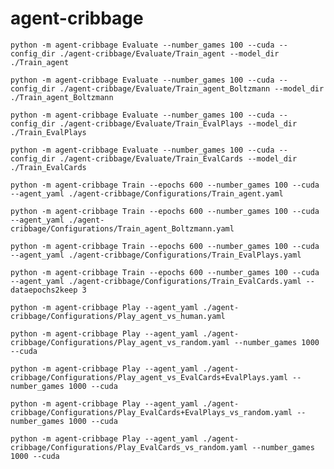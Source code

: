 # agent-cribbage

`python -m agent-cribbage Evaluate --number_games 100 --cuda --config_dir ./agent-cribbage/Evaluate/Train_agent --model_dir ./Train_agent`

`python -m agent-cribbage Evaluate --number_games 100 --cuda --config_dir ./agent-cribbage/Evaluate/Train_agent_Boltzmann --model_dir ./Train_agent_Boltzmann`

`python -m agent-cribbage Evaluate --number_games 100 --cuda --config_dir ./agent-cribbage/Evaluate/Train_EvalPlays --model_dir ./Train_EvalPlays`

`python -m agent-cribbage Evaluate --number_games 100 --cuda --config_dir ./agent-cribbage/Evaluate/Train_EvalCards --model_dir ./Train_EvalCards`


`python -m agent-cribbage Train --epochs 600 --number_games 100 --cuda --agent_yaml ./agent-cribbage/Configurations/Train_agent.yaml`

`python -m agent-cribbage Train --epochs 600 --number_games 100 --cuda --agent_yaml ./agent-cribbage/Configurations/Train_agent_Boltzmann.yaml`

`python -m agent-cribbage Train --epochs 600 --number_games 100 --cuda --agent_yaml ./agent-cribbage/Configurations/Train_EvalPlays.yaml`

`python -m agent-cribbage Train --epochs 600 --number_games 100 --cuda --agent_yaml ./agent-cribbage/Configurations/Train_EvalCards.yaml --dataepochs2keep 3`


`python -m agent-cribbage Play --agent_yaml ./agent-cribbage/Configurations/Play_agent_vs_human.yaml`

`python -m agent-cribbage Play --agent_yaml ./agent-cribbage/Configurations/Play_agent_vs_random.yaml --number_games 1000 --cuda`

`python -m agent-cribbage Play --agent_yaml ./agent-cribbage/Configurations/Play_agent_vs_EvalCards+EvalPlays.yaml --number_games 1000 --cuda`

`python -m agent-cribbage Play --agent_yaml ./agent-cribbage/Configurations/Play_EvalCards+EvalPlays_vs_random.yaml --number_games 1000 --cuda`

`python -m agent-cribbage Play --agent_yaml ./agent-cribbage/Configurations/Play_EvalCards_vs_random.yaml --number_games 1000 --cuda`
